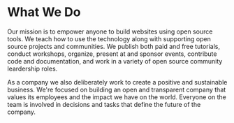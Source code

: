 # What We Do

Our mission is to empower anyone to build websites using open source tools. We teach how to use the technology along with supporting open source projects and communities. We publish both paid and free tutorials, conduct workshops, organize, present at and sponsor events, contribute code and documentation, and work in a variety of open source community leardership roles.

As a company we also deliberately work to create a positive and sustainable business. We're focused on building an open and transparent company that values its employees and the impact we have on the world. Everyone on the team is involved in  decisions and tasks that define the future of the company.
